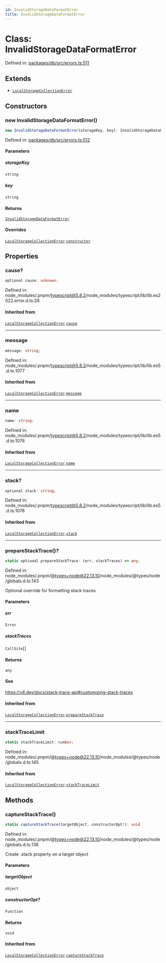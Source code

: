```yaml
---
id: InvalidStorageDataFormatError
title: InvalidStorageDataFormatError
---
```


<!-- DO NOT EDIT: this page is autogenerated from the type comments -->

# Class: InvalidStorageDataFormatError

Defined in: [packages/db/src/errors.ts:511](https://github.com/TanStack/db/blob/main/packages/db/src/errors.ts#L511)

## Extends

- [`LocalStorageCollectionError`](../localstoragecollectionerror.md)

## Constructors

### new InvalidStorageDataFormatError()

```ts
new InvalidStorageDataFormatError(storageKey, key): InvalidStorageDataFormatError
```

Defined in: [packages/db/src/errors.ts:512](https://github.com/TanStack/db/blob/main/packages/db/src/errors.ts#L512)

#### Parameters

##### storageKey

`string`

##### key

`string`

#### Returns

[`InvalidStorageDataFormatError`](../invalidstoragedataformaterror.md)

#### Overrides

[`LocalStorageCollectionError`](../localstoragecollectionerror.md).[`constructor`](../LocalStorageCollectionError.md#constructors)

## Properties

### cause?

```ts
optional cause: unknown;
```

Defined in: node\_modules/.pnpm/typescript@5.8.2/node\_modules/typescript/lib/lib.es2022.error.d.ts:26

#### Inherited from

[`LocalStorageCollectionError`](../localstoragecollectionerror.md).[`cause`](../LocalStorageCollectionError.md#cause)

***

### message

```ts
message: string;
```

Defined in: node\_modules/.pnpm/typescript@5.8.2/node\_modules/typescript/lib/lib.es5.d.ts:1077

#### Inherited from

[`LocalStorageCollectionError`](../localstoragecollectionerror.md).[`message`](../LocalStorageCollectionError.md#message-1)

***

### name

```ts
name: string;
```

Defined in: node\_modules/.pnpm/typescript@5.8.2/node\_modules/typescript/lib/lib.es5.d.ts:1076

#### Inherited from

[`LocalStorageCollectionError`](../localstoragecollectionerror.md).[`name`](../LocalStorageCollectionError.md#name)

***

### stack?

```ts
optional stack: string;
```

Defined in: node\_modules/.pnpm/typescript@5.8.2/node\_modules/typescript/lib/lib.es5.d.ts:1078

#### Inherited from

[`LocalStorageCollectionError`](../localstoragecollectionerror.md).[`stack`](../LocalStorageCollectionError.md#stack)

***

### prepareStackTrace()?

```ts
static optional prepareStackTrace: (err, stackTraces) => any;
```

Defined in: node\_modules/.pnpm/@types+node@22.13.10/node\_modules/@types/node/globals.d.ts:143

Optional override for formatting stack traces

#### Parameters

##### err

`Error`

##### stackTraces

`CallSite`[]

#### Returns

`any`

#### See

https://v8.dev/docs/stack-trace-api#customizing-stack-traces

#### Inherited from

[`LocalStorageCollectionError`](../localstoragecollectionerror.md).[`prepareStackTrace`](../LocalStorageCollectionError.md#preparestacktrace)

***

### stackTraceLimit

```ts
static stackTraceLimit: number;
```

Defined in: node\_modules/.pnpm/@types+node@22.13.10/node\_modules/@types/node/globals.d.ts:145

#### Inherited from

[`LocalStorageCollectionError`](../localstoragecollectionerror.md).[`stackTraceLimit`](../LocalStorageCollectionError.md#stacktracelimit)

## Methods

### captureStackTrace()

```ts
static captureStackTrace(targetObject, constructorOpt?): void
```

Defined in: node\_modules/.pnpm/@types+node@22.13.10/node\_modules/@types/node/globals.d.ts:136

Create .stack property on a target object

#### Parameters

##### targetObject

`object`

##### constructorOpt?

`Function`

#### Returns

`void`

#### Inherited from

[`LocalStorageCollectionError`](../localstoragecollectionerror.md).[`captureStackTrace`](../LocalStorageCollectionError.md#capturestacktrace)
